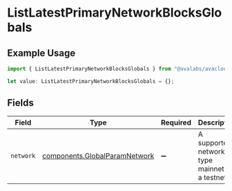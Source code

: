 # ListLatestPrimaryNetworkBlocksGlobals

## Example Usage

```typescript
import { ListLatestPrimaryNetworkBlocksGlobals } from "@avalabs/avacloud-sdk/models/operations";

let value: ListLatestPrimaryNetworkBlocksGlobals = {};
```

## Fields

| Field                                                                          | Type                                                                           | Required                                                                       | Description                                                                    | Example                                                                        |
| ------------------------------------------------------------------------------ | ------------------------------------------------------------------------------ | ------------------------------------------------------------------------------ | ------------------------------------------------------------------------------ | ------------------------------------------------------------------------------ |
| `network`                                                                      | [components.GlobalParamNetwork](../../models/components/globalparamnetwork.md) | :heavy_minus_sign:                                                             | A supported network type mainnet or a testnet.                                 | mainnet                                                                        |